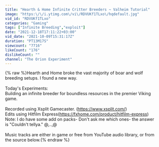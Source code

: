 ```yaml
---
title: "Hearth & Home Infinite Critter Breeders ~ Valheim Tutorial"
image: "https:\/\/i.ytimg.com\/vi\/RDVUKf1TLxo\/hqdefault.jpg"
vid_id: "RDVUKf1TLxo"
categories: "Gaming"
tags: ["Infinite Breeding","exploit"]
date: "2021-12-18T17:11:22+03:00"
vid_date: "2021-10-09T15:31:17Z"
duration: "PT13M17S"
viewcount: "7716"
likeCount: "176"
dislikeCount: ""
channel: "The Orion Experiment"
---
```

{% raw %}Hearth and Home broke the vast majority of boar and wolf breeding setups. I found a new way.<br /><br />Today's Experiments:<br />Building an infinite breeder for boundless resources in the premier Viking game.<br /><br />Recorded using Xsplit Gamecaster. (<a rel="nofollow" target="blank" href="https://www.xsplit.com/)">https://www.xsplit.com/)</a><br />Edits using Hitfilm Express(<a rel="nofollow" target="blank" href="https://fxhome.com/product/hitfilm-express)">https://fxhome.com/product/hitfilm-express)</a><br />Note: I do have some add on packs- Don't ask me which ones- the answer is &quot;Couldn't tellya.&quot; @,..,@<br /><br />Music tracks are either in game or free from YouTube audio library, or from the source below.{% endraw %}
